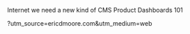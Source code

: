 Internet we need a new kind of CMS
Product Dashboards 101

?utm_source=ericdmoore.com&utm_medium=web